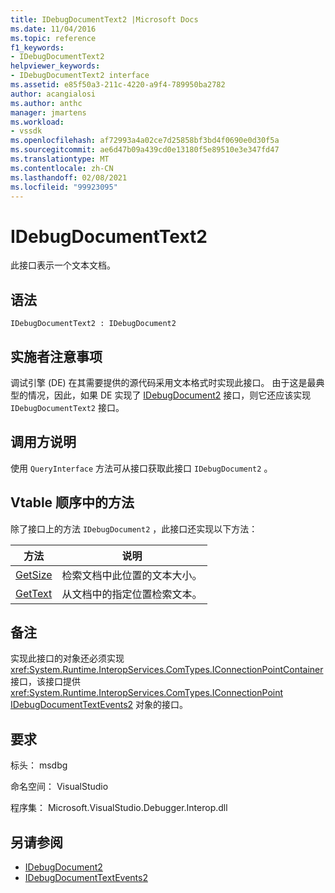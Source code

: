 ```yaml
---
title: IDebugDocumentText2 |Microsoft Docs
ms.date: 11/04/2016
ms.topic: reference
f1_keywords:
- IDebugDocumentText2
helpviewer_keywords:
- IDebugDocumentText2 interface
ms.assetid: e85f50a3-211c-4220-a9f4-789950ba2782
author: acangialosi
ms.author: anthc
manager: jmartens
ms.workload:
- vssdk
ms.openlocfilehash: af72993a4a02ce7d25858bf3bd4f0690e0d30f5a
ms.sourcegitcommit: ae6d47b09a439cd0e13180f5e89510e3e347fd47
ms.translationtype: MT
ms.contentlocale: zh-CN
ms.lasthandoff: 02/08/2021
ms.locfileid: "99923095"
---
```

# <a name="idebugdocumenttext2"></a>IDebugDocumentText2
此接口表示一个文本文档。

## <a name="syntax"></a>语法

```
IDebugDocumentText2 : IDebugDocument2
```

## <a name="notes-for-implementers"></a>实施者注意事项
 调试引擎 (DE) 在其需要提供的源代码采用文本格式时实现此接口。 由于这是最典型的情况，因此，如果 DE 实现了 [IDebugDocument2](../../../extensibility/debugger/reference/idebugdocument2.md) 接口，则它还应该实现 `IDebugDocumentText2` 接口。

## <a name="notes-for-callers"></a>调用方说明
 使用 `QueryInterface` 方法可从接口获取此接口 `IDebugDocument2` 。

## <a name="methods-in-vtable-order"></a>Vtable 顺序中的方法
 除了接口上的方法 `IDebugDocument2` ，此接口还实现以下方法：

|方法|说明|
|------------|-----------------|
|[GetSize](../../../extensibility/debugger/reference/idebugdocumenttext2-getsize.md)|检索文档中此位置的文本大小。|
|[GetText](../../../extensibility/debugger/reference/idebugdocumenttext2-gettext.md)|从文档中的指定位置检索文本。|

## <a name="remarks"></a>备注
 实现此接口的对象还必须实现 <xref:System.Runtime.InteropServices.ComTypes.IConnectionPointContainer> 接口，该接口提供 <xref:System.Runtime.InteropServices.ComTypes.IConnectionPoint> [IDebugDocumentTextEvents2](../../../extensibility/debugger/reference/idebugdocumenttextevents2.md) 对象的接口。

## <a name="requirements"></a>要求
 标头： msdbg

 命名空间： VisualStudio

 程序集： Microsoft.VisualStudio.Debugger.Interop.dll

## <a name="see-also"></a>另请参阅
- [IDebugDocument2](../../../extensibility/debugger/reference/idebugdocument2.md)
- [IDebugDocumentTextEvents2](../../../extensibility/debugger/reference/idebugdocumenttextevents2.md)
